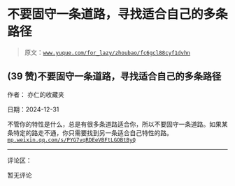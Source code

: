 # 不要固守一条道路，寻找适合自己的多条路径

> 原文：[`www.yuque.com/for_lazy/zhoubao/fc6gcl88cyf1dvhn`](https://www.yuque.com/for_lazy/zhoubao/fc6gcl88cyf1dvhn)

## (39 赞)不要固守一条道路，寻找适合自己的多条路径

作者： 亦仁的收藏夹

日期：2024-12-31

不管你的特性是什么，总是有很多条道路适合你，所以不要固守一条道路。如果某条特定的路走不通，你只需要找到另一条适合自己特性的路。 [`mp.weixin.qq.com/s/PYG7vqRDEeVBFtLGOBtByQ`](https://mp.weixin.qq.com/s/PYG7vqRDEeVBFtLGOBtByQ)

* * *

评论区：

暂无评论